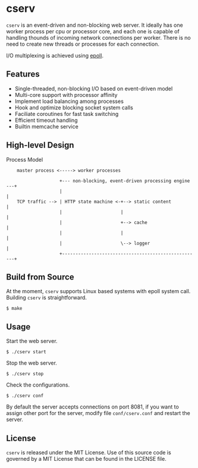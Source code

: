 # cserv

`cserv` is an event-driven and non-blocking web server. It ideally has one
worker process per cpu or processor core, and each one is capable of handling
thounds of incoming network connections per worker. There is no need to create
new threads or processes for each connection.

I/O multiplexing is achieved using [epoll](http://man7.org/linux/man-pages/man7/epoll.7.html).

## Features

* Single-threaded, non-blocking I/O based on event-driven model
* Multi-core support with processor affinity
* Implement load balancing among processes
* Hook and optimize blocking socket system calls
* Faciliate coroutines for fast task switching
* Efficient timeout handling
* Builtin memcache service 

## High-level Design

Process Model
```text
    master process <-----> worker processes

                    +--- non-blocking, event-driven processing engine ---+
                    |                                                    |
    TCP traffic --> | HTTP state machine <-+--> static content           |
                    |                      |                             |
                    |                      +--> cache                    |
                    |                      |                             |
                    |                      \--> logger                   |
                    +----------------------------------------------------+
```

## Build from Source

At the moment, `cserv` supports Linux based systems with epoll system call.
Building `cserv` is straightforward.
```shell
$ make
```

## Usage

Start the web server.
```shell
$ ./cserv start
````

Stop the web server.
```shell
$ ./cserv stop
```

Check the configurations.
```shell
$ ./cserv conf
```

By default the server accepts connections on port 8081, if you want to assign
other port for the server, modify file `conf/cserv.conf` and restart the server.

## License
`cserv` is released under the MIT License. Use of this source code is governed
by a MIT License that can be found in the LICENSE file.
